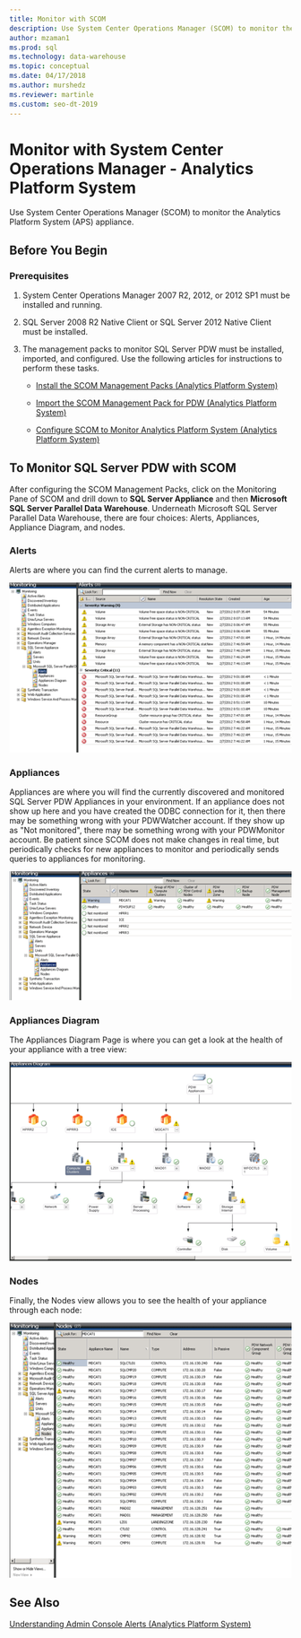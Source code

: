 ```yaml
---
title: Monitor with SCOM
description: Use System Center Operations Manager (SCOM) to monitor the Analytics Platform System  (APS)appliance.
author: mzaman1 
ms.prod: sql
ms.technology: data-warehouse
ms.topic: conceptual
ms.date: 04/17/2018
ms.author: murshedz
ms.reviewer: martinle
ms.custom: seo-dt-2019
---
```


# Monitor with System Center Operations Manager - Analytics Platform System
Use System Center Operations Manager (SCOM) to monitor the Analytics Platform System (APS) appliance.
  
## Before You Begin  
  
### Prerequisites  
  
1.  System Center Operations Manager 2007 R2, 2012, or 2012 SP1 must be installed and running.  
  
2.  SQL Server 2008 R2 Native Client or SQL Server 2012 Native Client must be installed.  
  
3.  The management packs to monitor SQL Server PDW must be installed, imported, and configured. Use the following articles for instructions to perform these tasks.  
  
    -   [Install the SCOM Management Packs &#40;Analytics Platform System&#41;](install-the-scom-management-packs.md)  
  
    -   [Import the SCOM Management Pack for PDW &#40;Analytics Platform System&#41;](import-the-scom-management-pack-for-pdw.md) 
    
    -   [Configure SCOM to Monitor Analytics Platform System &#40;Analytics Platform System&#41;](configure-scom-to-monitor-analytics-platform-system.md)
  
<!-- MISSING LINKS    -   [Import the SCOM Management Pack for HDInsight &#40;Analytics Platform System&#41;](import-the-scom-management-pack-for-hdinsight.md)  -->  
   
  
## To Monitor SQL Server PDW with SCOM  
After configuring the SCOM Management Packs, click on the Monitoring Pane of SCOM and drill down to **SQL Server Appliance** and then **Microsoft SQL Server Parallel Data Warehouse**. Underneath Microsoft SQL Server Parallel Data Warehouse, there are four choices: Alerts, Appliances, Appliance Diagram, and nodes.  
  
### Alerts  
Alerts are where you can find the current alerts to manage.  
  
![Alerts](./media/monitor-the-appliance-by-using-system-center-operations-manager/SCOM_SCOM.png "SCOM_SCOM")  
  
### Appliances  
Appliances are where you will find the currently discovered and monitored SQL Server PDW Appliances in your environment. If an appliance does not show up here and you have created the ODBC connection for it, then there may be something wrong with your PDWWatcher account. If they show up as "Not monitored", there may be something wrong with your PDWMonitor account. Be patient since SCOM does not make changes in real time, but periodically checks for new appliances to monitor and periodically sends queries to appliances for monitoring.  
  
![Appliances](./media/monitor-the-appliance-by-using-system-center-operations-manager/SCOM_SCOM2.png "SCOM_SCOM2")  
  
### Appliances Diagram  
The Appliances Diagram Page is where you can get a look at the health of your appliance with a tree view:  
  
![Appliances diagram](./media/monitor-the-appliance-by-using-system-center-operations-manager/SCOM_SCOM3.png "SCOM_SCOM3")  
  
### Nodes  
Finally, the Nodes view allows you to see the health of your appliance through each node:  
  
![Nodes](./media/monitor-the-appliance-by-using-system-center-operations-manager/SCOM_SCOM4.png "SCOM_SCOM4")  
  
## See Also  
<!-- MISSING LINKS [Common Metadata Query Examples &#40;SQL Server PDW&#41;](../sqlpdw/common-metadata-query-examples-sql-server-pdw.md)  -->  
[Understanding Admin Console Alerts &#40;Analytics Platform System&#41;](understanding-admin-console-alerts.md)  
  
